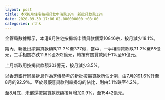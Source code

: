 ```yaml
---
layout: post
title: 本港8月住宅按揭貸款申清跌18%　新批貸款跌12%
date: 2020-09-30 17:06:02.000000000 +08:00
categories: rthk
---
```


金管局數據顯示，本港8月住宅按揭新申請貸款個案10846宗，按月減少18.1%。

期內，新批出按揭貸款額跌12.2%至377億，當中，一手相關貸款跌21.2%至65億元，二手相關亦跌11.8%至262億元，轉按有關貸款則升1%至51億元。

上月新取用按揭貸款額303億元，按月減少3.5%。

以香港銀行同業拆息作為定價參考的新批按揭貸款所佔比例，由7月的91.6%升至8月的92.9%。至於最優惠貸款利率掛勾的佔比，則由5.1%跌至4.2%。

至8月底，未償還按揭貸款總額按月增加0.9%，至15442億元。
